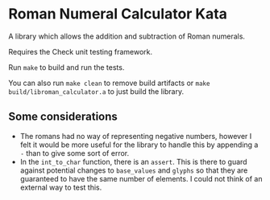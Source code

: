 # Roman Numeral Calculator Kata

A library which allows the addition and subtraction of Roman numerals.

Requires the Check unit testing framework.

Run `make` to build and run the tests.

You can also run `make clean` to remove build artifacts or
`make build/libroman_calculator.a` to just build the library.

## Some considerations

- The romans had no way of representing negative numbers, however I felt it would be more useful for the library to handle this by appending a `-` than to give some sort of error.
- In the `int_to_char` function, there is an `assert`.  This is there to guard against potential changes to `base_values` and `glyphs` so that they are guaranteed to have the same number of elements.  I could not think of an external way to test this.
